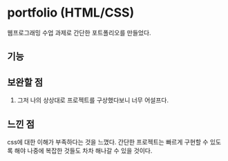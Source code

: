 # portfolio (HTML/CSS)
웹프로그래밍 수업 과제로 간단한 포트폴리오를 만들었다.

## 기능


## 보완할 점
1. 그저 나의 상상대로 프로젝트를 구상했다보니 너무 어설프다.

## 느낀 점
css에 대한 이해가 부족하다는 것을 느꼈다. 간단한 프로젝트는 빠르게 구현할 수 있도록 해야 나중에 복잡한 것들도 차차 해나갈 수 있을 것이다.
